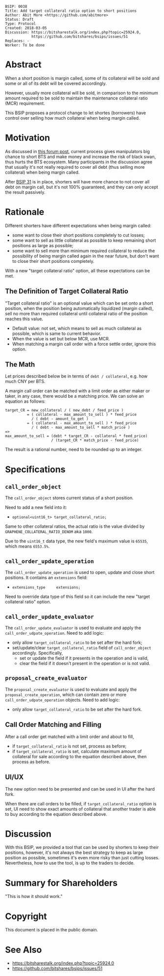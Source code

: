     BSIP: 0038
    Title: Add target collateral ratio option to short positions
    Author: Abit More <https://github.com/abitmore>
    Status: Draft
    Type: Protocol
    Created: 2018-03-05
    Discussion: https://bitsharestalk.org/index.php?topic=25924.0,
                https://github.com/bitshares/bsips/issues/51
    Replaces: -
    Worker: To be done

# Abstract

When a short position is margin called, some of its collateral will be sold
and some or all of its debt will be covered accordingly.

However, usually more collateral will be sold, in comparison to the minimum
amount required to be sold to maintain the maintenance collateral ratio (MCR)
requirement.

This BSIP proposes a protocol change to let shortes (borrowers) have control
over selling how much collateral when being margin called.

# Motivation

As discussed in [this forum
post](https://bitsharestalk.org/index.php?topic=25924.0), current process gives
manipulators big chance to short BTS and make money and increase the risk of
black swan, thus hurts the BTS ecosystem. Many participants in the discussion
agree that usually it's not really required to cover all debt (thus selling more
collateral) when being margin called.

After [BSIP 31](https://github.com/bitshares/bsips/blob/master/bsip-0031.md) is
in place, shorters will have more chance to not cover all debt on margin call,
but it's not 100% guaranteed, and they can only accept the result passively.

# Rationale

Different shorters have different expectations when being margin called:
* some want to close their short positions completely to cut losses;
* some want to sell as little collateral as possible to keep remaining short
  positions as large as possible;
* some want to sell more than minimum required collateral to reduce the
  possibility of being margin called again in the near future, but don't
  want to close their short positions completely.

With a new "target collateral ratio" option, all these expectations can be met.

## The Definition of Target Collateral Ratio

"Target collateral ratio" is an optional value which can be set onto a short
position, when the position being automatically liquidized (margin called),
sell no more than required collateral until collateral ratio of the position
reaches this value.
* Default value: not set, which means to sell as much collateral as possible,
  which is same to current behavior.
* When the value is set but below MCR, use MCR.
* When matching a margin call order with a force settle order, ignore this
  option.

## The Math

Let prices described below be in terms of `debt / collateral`,
e.g. how much CNY per BTS.

A margin call order can be matched with a limit order as either maker or taker,
in any case, there would be a matching price. We can solve an equation as
follows:

```
target_CR = new_collateral / ( new_debt / feed_price )
          = ( collateral - max_amount_to_sell ) * feed_price
            / ( debt - amount_to_get )
          = ( collateral - max_amount_to_sell ) * feed_price
            / ( debt - max_amount_to_sell * match_price )
=>
max_amount_to_sell = (debt * target_CR - collateral * feed_price)
                     / (target_CR * match_price - feed_price)
```

The result is a rational number, need to be rounded up to an integer.


# Specifications

## `call_order_object`

The `call_order_object` stores current status of a short position.

Need to add a new field into it:

* `optional<uint16_t> target_collateral_ratio;`

Same to other collateral ratios, the actual ratio is the value divided by
`GRAPHENE_COLLATERAL_RATIO_DENOM` aka `1000`.

Due to the `uint16_t` data type, the new field's maximum value is `65535`,
which means `6553.5%`.

## `call_order_update_operation`

The `call_order_update_operation` is used to open, update and close short
positions. It contains an `extensions` field:

* `extensions_type     extensions;`

Need to override data type of this field so it can include the new "target
collateral ratio" option.

## `call_order_update_evaluator`

The `call_order_update_evaluator` is used to evaluate and apply the
`call_order_udpate_operation`. Need to add logic:
* only allow `target_collateral_ratio` to be set after the hard fork;
* set/update/clear `target_collateral_ratio` field of `call_order_object`
  accordingly. Specifically,
  * set or update the field if it presents in the operation and is valid,
  * clear the field if it doesn't present in the operation or is not valid.

## `proposal_create_evaluator`

The `proposal_create_evaluator` is used to evaluate and apply the
`proposal_create_operation`, which can contain zero or more
`call_order_udpate_operation` objects. Need to add logic:
* only allow `target_collateral_ratio` to be set after the hard fork.

## Call Order Matching and Filling

After a call order get matched with a limit order and about to fill,
* if `target_collateral_ratio` is not set, process as before;
* if `target_collateral_ratio` is set, calculate maximum amount of collateral
  for sale according to the equation described above, then process as before.

## UI/UX

The new option need to be presented and can be used in UI after the hard fork.

When there are call orders to be filled, if `target_collateral_ratio` option
is set, UI need to show exact amounts of collateral that another trader is able
to buy according to the equation described above.

# Discussion

With this BSIP, we provided a tool that can be used by shorters to keep their
positions, however, it's not always the best strategy to keep as large position
as possible, sometimes it's even more risky than just cutting losses.
Nevertheless, how to use the tool, is up to the traders to decide.

# Summary for Shareholders

"This is how it should work."

# Copyright

This document is placed in the public domain.

# See Also

* https://bitsharestalk.org/index.php?topic=25924.0
* https://github.com/bitshares/bsips/issues/51

